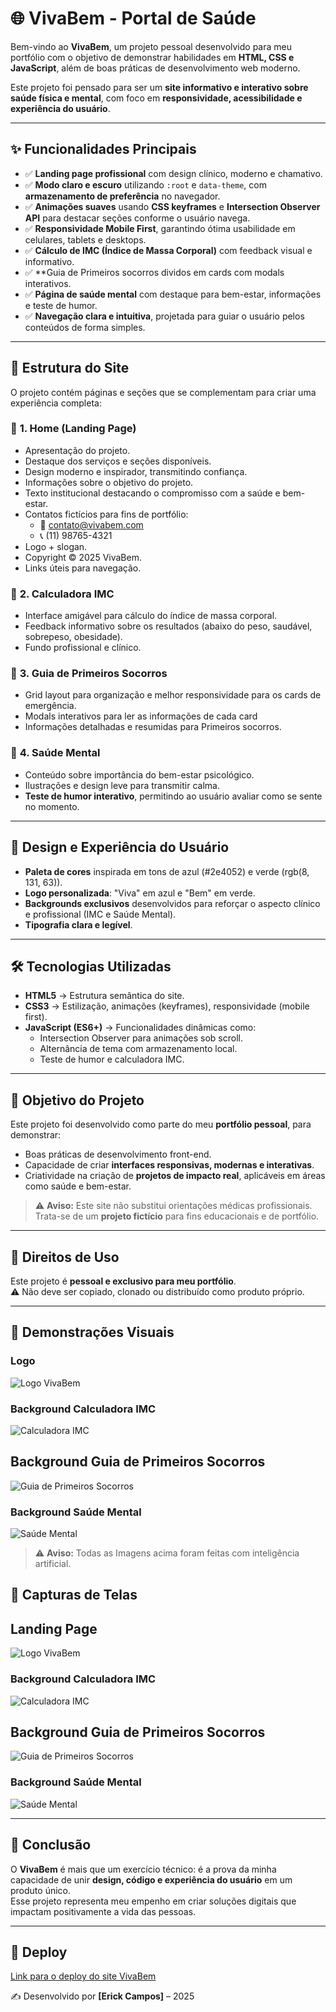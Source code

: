 # 🌐 VivaBem - Portal de Saúde

Bem-vindo ao **VivaBem**, um projeto pessoal desenvolvido para meu portfólio com o objetivo de demonstrar habilidades em **HTML, CSS e JavaScript**, além de boas práticas de desenvolvimento web moderno.  

Este projeto foi pensado para ser um **site informativo e interativo sobre saúde física e mental**, com foco em **responsividade, acessibilidade e experiência do usuário**.

---

## ✨ Funcionalidades Principais

- ✅ **Landing page profissional** com design clínico, moderno e chamativo.  
- ✅ **Modo claro e escuro** utilizando `:root` e `data-theme`, com **armazenamento de preferência** no navegador.  
- ✅ **Animações suaves** usando **CSS keyframes** e **Intersection Observer API** para destacar seções conforme o usuário navega.  
- ✅ **Responsividade Mobile First**, garantindo ótima usabilidade em celulares, tablets e desktops.  
- ✅ **Cálculo de IMC (Índice de Massa Corporal)** com feedback visual e informativo.
- ✅ **Guia de Primeiros socorros dividos em cards com modals interativos.    
- ✅ **Página de saúde mental** com destaque para bem-estar, informações e teste de humor.  
- ✅ **Navegação clara e intuitiva**, projetada para guiar o usuário pelos conteúdos de forma simples.  

---

## 📑 Estrutura do Site

O projeto contém páginas e seções que se complementam para criar uma experiência completa:

### 🔹 **1. Home (Landing Page)**
- Apresentação do projeto.
- Destaque dos serviços e seções disponíveis.
- Design moderno e inspirador, transmitindo confiança.
- Informações sobre o objetivo do projeto.  
- Texto institucional destacando o compromisso com a saúde e bem-estar.  
- Contatos fictícios para fins de portfólio:  
  - 📧 contato@vivabem.com  
  - 📞 (11) 98765-4321 
- Logo + slogan.  
- Copyright © 2025 VivaBem.  
- Links úteis para navegação.  

### 🔹 **2. Calculadora IMC**
- Interface amigável para cálculo do índice de massa corporal.  
- Feedback informativo sobre os resultados (abaixo do peso, saudável, sobrepeso, obesidade).  
- Fundo profissional e clínico.  

### 🔹 **3. Guia de Primeiros Socorros**
- Grid layout para organização e melhor responsividade para os cards de emergência.
- Modals interativos para ler as informações de cada card
- Informações detalhadas e resumidas para Primeiros socorros.  

### 🔹 **4. Saúde Mental**
- Conteúdo sobre importância do bem-estar psicológico.  
- Ilustrações e design leve para transmitir calma.  
- **Teste de humor interativo**, permitindo ao usuário avaliar como se sente no momento. 

---

## 🎨 Design e Experiência do Usuário

- **Paleta de cores** inspirada em tons de azul (#2e4052) e verde (rgb(8, 131, 63)). 
- **Logo personalizada**: "Viva" em azul e "Bem" em verde.  
- **Backgrounds exclusivos** desenvolvidos para reforçar o aspecto clínico e profissional (IMC e Saúde Mental).  
- **Tipografia clara e legível**.  

---

## 🛠️ Tecnologias Utilizadas

- **HTML5** → Estrutura semântica do site.  
- **CSS3** → Estilização, animações (keyframes), responsividade (mobile first).  
- **JavaScript (ES6+)** → Funcionalidades dinâmicas como:  
  - Intersection Observer para animações sob scroll.  
  - Alternância de tema com armazenamento local.  
  - Teste de humor e calculadora IMC.  

---

## 🎯 Objetivo do Projeto

Este projeto foi desenvolvido como parte do meu **portfólio pessoal**, para demonstrar:  
- Boas práticas de desenvolvimento front-end.  
- Capacidade de criar **interfaces responsivas, modernas e interativas**.  
- Criatividade na criação de **projetos de impacto real**, aplicáveis em áreas como saúde e bem-estar.  

> ⚠️ **Aviso:** Este site não substitui orientações médicas profissionais.  
> Trata-se de um **projeto fictício** para fins educacionais e de portfólio.  

---

## 🚫 Direitos de Uso

Este projeto é **pessoal e exclusivo para meu portfólio**.  
⚠️ Não deve ser copiado, clonado ou distribuído como produto próprio.  

---

## 📸 Demonstrações Visuais

### Logo
![Logo VivaBem](./src/assets/imgs/icons/VivaBemLogoTransparent.png)

### Background Calculadora IMC
![Calculadora IMC](./src/assets/imgs/dmi-calculator-bg.png)

## Background Guia de Primeiros Socorros
![Guia de Primeiros Socorros](./src/assets/imgs/Primeiros-Socorros-bg.png)

### Background Saúde Mental
![Saúde Mental](./src/assets/imgs/mental-health-bg.png)

> ⚠️ **Aviso:** Todas as Imagens acima foram feitas com inteligência artificial.  

## 📸 Capturas de Telas

## Landing Page
![Logo VivaBem](./src/assets/imgs/final%20project%20imgs/LandingPage.jpg)

### Background Calculadora IMC
![Calculadora IMC](./src/assets/imgs/final%20project%20imgs/CalculadoraIMC.jpg)

## Background Guia de Primeiros Socorros
![Guia de Primeiros Socorros](./src/assets/imgs/final%20project%20imgs/PrimeirosSocorros.jpg)

### Background Saúde Mental
![Saúde Mental](./src/assets/imgs/final%20project%20imgs/SaudeMental.jpg)

---

## 📌 Conclusão

O **VivaBem** é mais que um exercício técnico: é a prova da minha capacidade de unir **design, código e experiência do usuário** em um produto único.  
Esse projeto representa meu empenho em criar soluções digitais que impactam positivamente a vida das pessoas.  

---

## 📎 Deploy

[Link para o deploy do site VivaBem](https://erick-camposdev.github.io/VivaBem/)

✍️ Desenvolvido por **[Erick Campos]** – 2025
